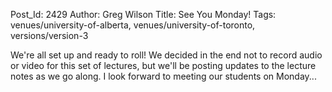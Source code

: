Post_Id: 2429
Author: Greg Wilson
Title: See You Monday!
Tags: venues/university-of-alberta, venues/university-of-toronto, versions/version-3

<p>We're all set up and ready to roll!  We decided in the end not to record audio or video for this set of lectures, but we'll be posting updates to the lecture notes as we go along.  I look forward to meeting our students on Monday...</p>
